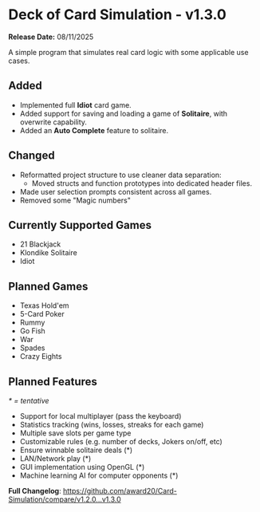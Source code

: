 # Deck of Card Simulation - v1.3.0
**Release Date:** 08/11/2025

A simple program that simulates real card logic with some applicable use cases.

## Added
- Implemented full **Idiot** card game.
- Added support for saving and loading a game of **Solitaire**, with overwrite capability.
- Added an **Auto Complete** feature to solitaire.

## Changed
- Reformatted project structure to use cleaner data separation:
  - Moved structs and function prototypes into dedicated header files.
- Made user selection prompts consistent across all games.
- Removed some "Magic numbers"

## Currently Supported Games
- 21 Blackjack
- Klondike Solitaire
- Idiot

## Planned Games
- Texas Hold'em
- 5-Card Poker
- Rummy
- Go Fish
- War
- Spades
- Crazy Eights

## Planned Features
_* = tentative_
- Support for local multiplayer (pass the keyboard)
- Statistics tracking (wins, losses, streaks for each game)
- Multiple save slots per game type
- Customizable rules (e.g. number of decks, Jokers on/off, etc)
- Ensure winnable solitaire deals (*)
- LAN/Network play (*)
- GUI implementation using OpenGL (*)
- Machine learning AI for computer opponents (*)

**Full Changelog**: https://github.com/award20/Card-Simulation/compare/v1.2.0...v1.3.0
